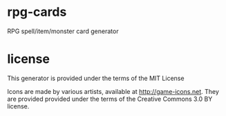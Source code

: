 rpg-cards
=========

RPG spell/item/monster card generator


license
=======

This generator is provided under the terms of the MIT License

Icons are made by various artists, available at http://game-icons.net.
They are provided provided under the terms of the Creative Commons 3.0 BY license.